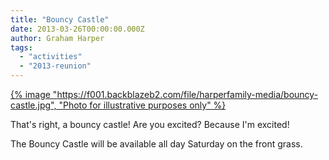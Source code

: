 ```yaml
---
title: "Bouncy Castle"
date: 2013-03-26T00:00:00.000Z
author: Graham Harper
tags:
  - "activities"
  - "2013-reunion"
---
```


[{% image "https://f001.backblazeb2.com/file/harperfamily-media/bouncy-castle.jpg", "Photo for illustrative purposes only" %}](https://f001.backblazeb2.com/file/harperfamily-media/bouncy-castle.jpg)

That's right, a bouncy castle! Are you excited? Because I'm excited!

The Bouncy Castle will be available all day Saturday on the front grass.
